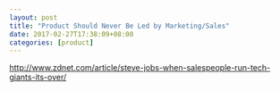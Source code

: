 ```yaml
---
layout: post
title: "Product Should Never Be Led by Marketing/Sales"
date: 2017-02-27T17:38:09+08:00
categories: [product]
---
```


http://www.zdnet.com/article/steve-jobs-when-salespeople-run-tech-giants-its-over/

